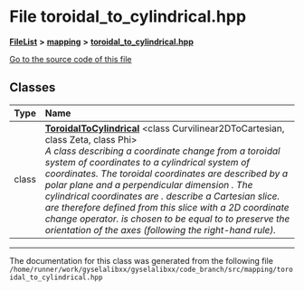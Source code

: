 

# File toroidal\_to\_cylindrical.hpp



[**FileList**](files.md) **>** [**mapping**](dir_5300298560c4bf255ab9f36681603d89.md) **>** [**toroidal\_to\_cylindrical.hpp**](toroidal__to__cylindrical_8hpp.md)

[Go to the source code of this file](toroidal__to__cylindrical_8hpp_source.md)


















## Classes

| Type | Name |
| ---: | :--- |
| class | [**ToroidalToCylindrical**](classToroidalToCylindrical.md) &lt;class Curvilinear2DToCartesian, class Zeta, class Phi&gt;<br>_A class describing a coordinate change from a toroidal system of coordinates to a cylindrical system of coordinates. The toroidal coordinates are described by a polar plane_  _and a perpendicular dimension_ _. The cylindrical coordinates are_ _._ _describe a Cartesian slice._ _are therefore defined from this slice with a 2D coordinate change operator._ _is chosen to be equal to_ _to preserve the orientation of the axes (following the right-hand rule)._ |



















































------------------------------
The documentation for this class was generated from the following file `/home/runner/work/gyselalibxx/gyselalibxx/code_branch/src/mapping/toroidal_to_cylindrical.hpp`


